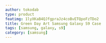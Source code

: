 ```yaml
---
author: tokodab
type: product
featimg: 1lyXKaB4QJfgpraJz4coBvETQpoFzTDo2
title: Green Day Art Samsung Galaxy S9 Case
tags: [samsung, galaxy, s9]
category: [samsung]
---
```

